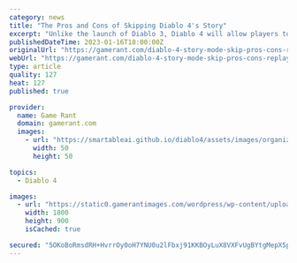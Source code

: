 ```yaml
---
category: news
title: "The Pros and Cons of Skipping Diablo 4's Story"
excerpt: "Unlike the launch of Diablo 3, Diablo 4 will allow players to skip the game's story mode, launching them straight into the open world's activities."
publishedDateTime: 2023-01-16T18:00:00Z
originalUrl: "https://gamerant.com/diablo-4-story-mode-skip-pros-cons-replayable-character-arcs/"
webUrl: "https://gamerant.com/diablo-4-story-mode-skip-pros-cons-replayable-character-arcs/"
type: article
quality: 127
heat: 127
published: true

provider:
  name: Game Rant
  domain: gamerant.com
  images:
    - url: "https://smartableai.github.io/diablo4/assets/images/organizations/gamerant.com-50x50.jpg"
      width: 50
      height: 50

topics:
  - Diablo 4

images:
  - url: "https://static0.gamerantimages.com/wordpress/wp-content/uploads/2023/01/diablo-4-demon-painting.jpg"
    width: 1800
    height: 900
    isCached: true

secured: "5OKoBoRmsdRH+HvrrOy0oH7YNU0u2lFbxj91KKBOyLuX8VXFvUgBYtgMepX5pqPy+OCX4bWjPOKielspHofJlMhXvV1Ux/CofOyhxB/nPUq2iH6PLJ7McxpfCqRsKaSIsQJ+chIaolDtP69wcYCPLts1LlZ429Z3MN8vjk5JQxfpc2cBNbMi3QtVOwOxtTuv0LIDDH68/YJ/ZF+SySFTlVUC7wTlr0gEmWwHYQk+ELQ61qXtXccgJyWohJCIa1TFiy8f0h4+XovMnzYp2IEGCNj//xlSSrTjCvg8Fe3uGvcD2+zv2SBUBGS6MrO6RYHIi625HfCfRFPyLiswaPLkg/78xRNz1Rhj8OLoKA0Qiv4=;aOWDQOlGAqLwqlrLco0tTg=="
---
```


